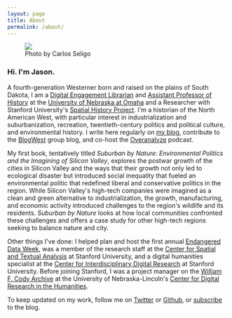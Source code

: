 ```yaml
---
layout: page
title: About 
permalink: /about/
---
```


<div class="about-intro">
    <figure>
        <img src="/assets/images/atxpo_2016-3703_1024.jpg"/>
        <figcaption>Photo by Carlos Seligo</figcaption>
    </figure>
</div>

### Hi. I'm Jason.

A fourth-generation Westerner born and raised on the plains of South Dakota, I am a [Digital Engagement Librarian](http://www.unomaha.edu/criss-library/about-us/staff-directory/jason-heppler.php) and [Assistant Professor of History](http://www.unomaha.edu/college-of-arts-and-sciences/history/) at the [University of Nebraska at Omaha](http://unomaha.edu) and a Researcher with Stanford University's [Spatial History Project](http://spatialhistory.stanford.edu). I'm a historian of the North American West, with particular interest in industrialization and suburbanization, recreation, twentieth-century politics and political culture, and environmental history. I write here regularly on [my blog](/archives/), contribute to the [BlogWest](http://blogwest.org) group blog, and co-host the [Overanalyze](http://overanalyze.fireside.fm) podcast.

My first book, tentatively titled *Suburban by Nature: Environmental Politics and the Imagining of Silicon Valley*, explores the postwar growth of the cities in Silicon Valley and the ways that their growth not only led to ecological disaster but introduced social inequality that fueled an environmental politic that redefined liberal and conservative politics in the region.  While Silicon Valley's high-tech companies were imagined as a clean and green alternative to industrialization, the growth, manufacturing, and economic activity introduced challenges to the region's wildlife and its residents. *Suburban by Nature* looks at how local communities confronted these challenges and offers a case study for other high-tech regions seeking to balance nature and city.  

Other things I've done: I helped plan and host the first annual [Endangered Data Week](http://endangereddataweek.org), was a member of the research staff at the [Center for Spatial and Textual Analysis](http://cesta.stanford.edu) at Stanford University, and a digital humanities specialist at the [Center for Interdisciplinary Digital Research](http://cidr.stanford.edu) at Stanford University. Before joining Stanford, I was a project manager on the [William F. Cody Archive](http://codyarchive.org) at the University of Nebraska-Lincoln's [Center for Digital Research in the Humanities](http://cdrh.unl.edu).

To keep updated on my work, follow me on [Twitter](http://twitter.com/jaheppler) or [Github](http://github.com/hepplerj), or [subscribe](http://www.jasonheppler.org/rss.xml) to the blog.
